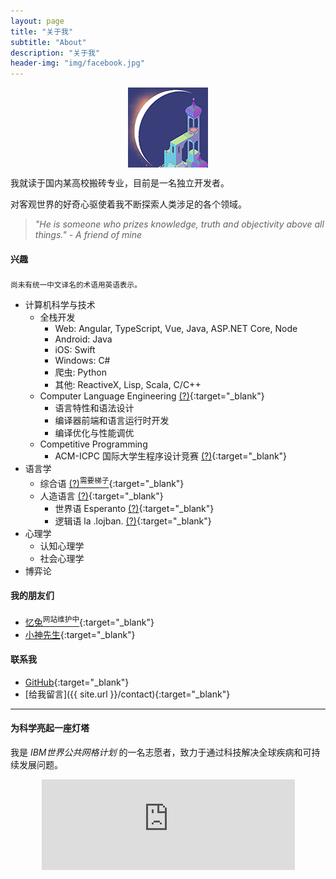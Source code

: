 ```yaml
---
layout: page
title: "关于我"
subtitle: "About"
description: "关于我"
header-img: "img/facebook.jpg"
---
```



<center>
    <p><img src="/img/envoy.png" align="center"></p>
</center>

我就读于国内某高校搬砖专业，目前是一名独立开发者。

对客观世界的好奇心驱使着我不断探索人类涉足的各个领域。

> *"He is someone who prizes knowledge, truth and objectivity above all things." - A friend of mine*


#### 兴趣
<sub>尚未有统一中文译名的术语用英语表示。</sub>

- 计算机科学与技术
    - 全栈开发
        - Web: Angular, TypeScript, Vue, Java, ASP.NET Core, Node
        - Android: Java
        - iOS: Swift
        - Windows: C#
        - 爬虫: Python
        - 其他: ReactiveX, Lisp, Scala, C/C++
    - Computer Language Engineering [(?)](https://ocw.mit.edu/courses/electrical-engineering-and-computer-science/6-035-computer-language-engineering-spring-2010/){:target="_blank"}
        - 语言特性和语法设计
        - 编译器前端和语言运行时开发
        - 编译优化与性能调优
    - Competitive Programming
        - ACM-ICPC 国际大学生程序设计竞赛 [(?)](https://baike.baidu.com/item/ACM%E5%9B%BD%E9%99%85%E5%A4%A7%E5%AD%A6%E7%94%9F%E7%A8%8B%E5%BA%8F%E8%AE%BE%E8%AE%A1%E7%AB%9E%E8%B5%9B/3652262){:target="_blank"}
- 语言学
    - 综合语 [(?)<sup>需要梯子</sup>](https://steemit.com/cn/@bring/3hnmsf){:target="_blank"}
    - 人造语言 [(?)](https://zhuanlan.zhihu.com/p/21963970){:target="_blank"}
        - 世界语 Esperanto [(?)](https://baike.baidu.com/item/%E4%B8%96%E7%95%8C%E8%AF%AD){:target="_blank"}
        - 逻辑语 la .lojban. [(?)](https://mw.lojban.org/index.php?title=Lojban&setlang=zh){:target="_blank"}
- 心理学
    - 认知心理学
    - 社会心理学
- 博弈论


#### 我的朋友们

- [忆兔<sup>网站维护中</sup>](http://128.199.94.143){:target="_blank"}
- [小神先生](http://blog.alienx.cn/){:target="_blank"}


#### 联系我

- [GitHub](https://github.com/lonelyenvoy){:target="_blank"}
- [给我留言]({{ site.url }}/contact){:target="_blank"}

---

#### 为科学亮起一座灯塔

我是 *IBM世界公共网格计划* 的一名志愿者，致力于通过科技解决全球疾病和可持续发展问题。
<center>
    <iframe src="https://www.worldcommunitygrid.org/getDynamicImage.do?global=true&mnOn=false&stat=4&imageNum=1&rankOn=false&projectsOn=false&special=false&link=1&memberId=1078113" frameborder="0" name="di" scrolling="no" width="405px" height="145px"></iframe>
</center>

